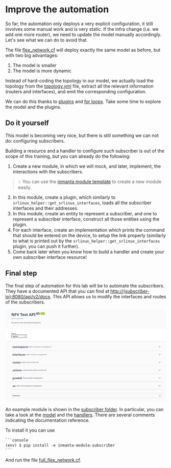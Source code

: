 # Improve the automation

So far, the automation only deploys a very explicit configuration, it still involves some manual work and is very static.  If the infra change (i.e. we add one more router), we need to update the model manually accordingly.  Let's see what we can do to avoid that.

The file [flex_network.cf](./flex_network.cf) will deploy exactly the same model as before, but with two big advantages:
1. The model is smaller
2. The model is more dynamic

Instead of hard-coding the topology in our model, we actually load the topology from the [topology.yml](./inmanta-module-srlinux-helper//files/topology.yml) file, extract all the relevant information (routers and interfaces), and emit the corresponding configuration.

We can do this thanks to [plugins](https://docs.inmanta.com/community/latest/language.html#plug-ins) and [for loops](https://docs.inmanta.com/community/latest/language.html#for-loop).  Take some time to explore the model and the plugins.

## Do it yourself

This model is becoming very nice, but there is still something we can not do: configuring subscribers.

Building a resource and a handler to configure such subscriber is out of the scope of this training, but you can already do the following:
1. Create a new module, in which we will mock, and later, implement, the interactions with the subscribers.
> :bulb: You can use the [inmanta module template](https://docs.inmanta.com/community/latest/model_developers/module_creation.html#create-a-new-source-module) to create a new module easily.
2. In this module, create a plugin, which similarly to `srlinux_helper::get_srlinux_interfaces`, loads all the subscriber interfaces and their addresses.
3. In this module, create an entity to represent a subscriber, and one to represent a subscriber interface, construct all those entities using the plugin.
4. For each interface, create an implementation which prints the command that should be entered on the device, to setup the link properly (similarly to what is printed out by the `srlinux_helper::get_srlinux_interfaces` plugin, you can push it further).
5. Come back later when you know how to build a handler and create your own subscriber interface resource!

## Final step

The final step of automation for this lab will be to automate the subscribers. They have a documented API that you can find at <http://{subscriber-ip}:8080/api/v2/docs>. This API allows us to modify the interfaces and routes of the subscribers.

![alt](images/subscriber-api.png)

An example module is shown in the [subscriber folder](./subscriber/). In particular, you can take a look at the [model](./subscriber/model/_init.cf) and the [handlers](./subscriber/inmanta_plugins/subscriber/__init__.py). There are several comments indicating the documentation reference.

To install it you can use

    ```console
    (env) $ pip install -e inmanta-module-subscriber
    ```

And run the file [full_flex_network.cf](./full_flex_network.cf).